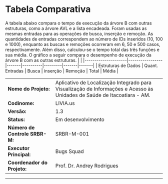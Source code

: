 # Tabela Comparativa

A tabela abaixo compara o tempo de execução da árvore B com outras estruturas,
como a árvore AVL e a lista encadeada. Foram usadas as mesmas entradas
para as operações de busca, inserção e remoção. As quantidades de entradas
correspondem ao número de IDs inseridos (10, 100 e 1000), enquanto as buscas e
remoções ocorreram em 6, 50 e 500 casos, respectivamente. Além disso, calculou-se o
tempo total das três funções e sua média. O gráfico a seguir compara o desempenho de
execução da árvore B com as outras estruturas.
|                     |
|---------------------|-----------------|-------|----------|---------|-------|-------|
| Estruturas de Dados | Quant. Entradas | Busca | inserção | Remoção | Total | Média |

|                         |                                                                                                                                            |
|-----------------------------------|---------------------------------------------------------------------------------------------------------------------------------------------------------|
| **Nome do Projeto:**              | Aplicativo de Localização Integrado para Visualização de Informações e Acesso às Unidades de Saúde de Itacoatiara - AM.      |
| **Codinome:**                       | LIVIA.us                                                             |
| **Versão:**                       | 1.3                                                              |
| **Status:**                       | Em desenvolvimento                                               |
| **Número de Controle SRBR-M:**    | SRBR-M-001                                     |
| **Executor Principal:**           | Bugs Squad                                                 |
| **Coordenador do Projeto:**       | Prof. Dr. Andrey Rodrigues                                        |


---
